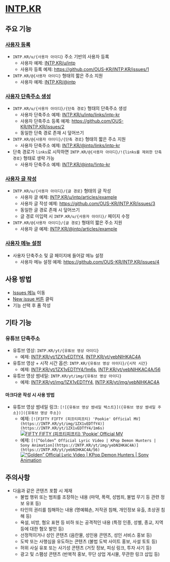 # [INTP.KR](https://intp.kr)

## 주요 기능

### [사용자 등록](https://github.com/OUS-KR/INTP.KR/issues/new?template=01-user-register-by-issue.yml)

- `INTP.KR/u/{사용자 아이디}` 주소 기반의 사용자 등록
  - 사용자 예제: [INTP.KR/u/intp](https://intp.kr/u/intp)
  - 사용자 등록 예제: https://github.com/OUS-KR/INTP.KR/issues/1
- `INTP.KR/@{사용자 아이디}` 형태의 짧은 주소 지원
  - 사용자 예제: [INTP.KR/@intp](https://intp.kr/@intp)

### [사용자 단축주소 생성](https://github.com/OUS-KR/INTP.KR/issues/new?template=02-user-short-url-register-by-issue.yml)

- `INTP.KR/u/{사용자 아이디}/{단축 경로}` 형태의 단축주소 생성
  - 사용자 단축주소 예제: [INTP.KR/u/intp/links/intp-kr](https://intp.kr/u/intp/links/intp-kr)
  - 사용자 단축주소 등록 예제: https://github.com/OUS-KR/INTP.KR/issues/2
  - 동일한 단축 경로 존재 시 덮어쓰기
- `INTP.KR/@{사용자 아이디}/{단축 경로}` 형태의 짧은 주소 지원
  - 사용자 단축주소 예제: [INTP.KR/@intp/links/intp-kr](https://intp.kr/@intp/links/intp-kr)
- 단축 경로가 `links`로 시작하면 `INTP.KR/@{사용자 아이디}/!{links를 제외한 단축 경로}` 형태로 생략 가능
  - 사용자 단축주소 예제: [INTP.KR/@intp/!intp-kr](https://intp.kr/@intp/!intp-kr)

### [사용자 글 작성](https://github.com/OUS-KR/INTP.KR/issues/new?template=03-user-article-writing-by-issue.yml)

- `INTP.KR/u/{사용자 아이디}/{글 경로}` 형태의 글 작성
  - 사용자 글 예제: [INTP.KR/u/intp/articles/example](https://intp.kr/u/intp/articles/example)
  - 사용자 글 작성 예제: https://github.com/OUS-KR/INTP.KR/issues/3
  - 동일한 글 경로 존재 시 덮어쓰기
  - 글 경로 미입력 시 `INTP.KR/u/{사용자 아이디}/` 페이지 수정
- `INTP.KR/@{사용자 아이디}/{글 경로}` 형태의 짧은 주소 지원
  - 사용자 글 예제: [INTP.KR/@intp/articles/example](https://intp.kr/@intp/articles/example)
 
### [사용자 메뉴 설정](https://github.com/OUS-KR/INTP.KR/issues/new?template=04-user-menu-setting-by-issue.yml)

- 사용자 단축주소 및 글 페이지에 들어갈 메뉴 설정
  - 사용자 메뉴 설정 예제: https://github.com/OUS-KR/INTP.KR/issues/4

## 사용 방법

- [Issues 메뉴](https://github.com/OUS-KR/INTP.KR/issues) 이동
- [New issue 버튼](https://github.com/OUS-KR/INTP.KR/issues/new/choose) 클릭
- 기능 선택 후 폼 작성

## 기타 기능

### 유튜브 단축주소

- 유튜브 영상: `INTP.KR/yt/{유튜브 영상 아이디}`
  - 예제: [INTP.KR/yt/1ZX1vEDTfY4](https://intp.kr/yt/1ZX1vEDTfY4), [INTP.KR/yt/yebNIHKAC4A](https://intp.kr/yt/yebNIHKAC4A)
- 유튜브 영상 + 시작 시간 옵션: `INTP.KR/{유튜브 영상 아이디}/{시작 시간}`
  - 예제: [INTP.KR/yt/1ZX1vEDTfY4/1m6s](https://intp.kr/yt/1ZX1vEDTfY4/1m6s), [INTP.KR/yt/yebNIHKAC4A/56](https://intp.kr/yt/yebNIHKAC4A/56)
- 유튜브 영상 썸네일: `INTP.KR/yt/img/{유튜브 영상 아이디}`
  - 예제: [INTP.KR/yt/img/1ZX1vEDTfY4](https://intp.kr/yt/img/1ZX1vEDTfY4), [INTP.KR/yt/img/yebNIHKAC4A](https://intp.kr/yt/img/yebNIHKAC4A)

#### 마크다운 작성 시 사용 방법

- 유튜브 영상 썸네일 링크: `[![{유튜브 영상 썸네일 텍스트}]({유튜브 영상 썸네일 주소})]({유튜브 영상 주소})`
  - 예제: `[![FIFTY FIFTY (피프티피프티) 'Pookie' Official MV](https://INTP.KR/yt/img/1ZX1vEDTfY4)](https://INTP.KR/yt/1ZX1vEDTfY4/1m6s)`
  [![FIFTY FIFTY (피프티피프티) 'Pookie' Official MV](https://INTP.KR/yt/img/1ZX1vEDTfY4)](https://INTP.KR/yt/1ZX1vEDTfY4/1m6s)
  - 예제: `[![“Golden” Official Lyric Video | KPop Demon Hunters | Sony Animation](https://INTP.KR/yt/img/yebNIHKAC4A)](https://INTP.KR/yt/yebNIHKAC4A/56)`
  [![“Golden” Official Lyric Video | KPop Demon Hunters | Sony Animation](https://INTP.KR/yt/img/yebNIHKAC4A)](https://INTP.KR/yt/yebNIHKAC4A/56)

## 주의사항

- 다음과 같은 콘텐츠 포함 시 제재
  - 불법 행위 또는 범죄를 조장하는 내용 (마약, 폭력, 성범죄, 불법 무기 등 관련 정보 유포 등)
  - 타인의 권리를 침해하는 내용 (명예훼손, 저작권 침해, 개인정보 유출, 초상권 침해 등)
  - 욕설, 비방, 혐오 표현 등 비하 또는 공격적인 내용 (특정 인종, 성별, 종교, 지역 등에 대한 혐오 발언 등)
  - 선정적이거나 성인 콘텐츠 (음란물, 성인용 콘텐츠, 성인 서비스 홍보 등)
  - 도박 또는 사행심을 유도하는 콘텐츠 (불법 도박 사이트 홍보, 사설 토토 등)
  - 허위 사실 유포 또는 사기성 콘텐츠 (거짓 정보, 피싱 링크, 투자 사기 등)
  - 광고 및 스팸성 콘텐츠 (반복적 홍보, 무단 상업 게시물, 무관한 링크 삽입 등)